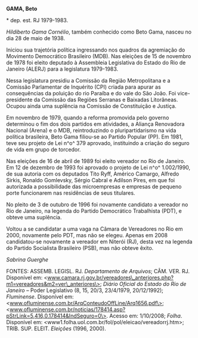 **GAMA, Beto**

\* dep. est. RJ 1979-1983.

*Hildiberto Gama Cornélio*, também conhecido como Beto Gama, nasceu no
dia 28 de maio de 1938.

Iniciou sua trajetória política ingressando nos quadros da agremiação do
Movimento Democrático Brasileiro (MDB). Nas eleições de 15 de novembro
de 1978 foi eleito deputado à Assembleia Legislativa do Estado do Rio de
Janeiro (ALERJ) para a legislatura 1979-1983.

Nessa legislatura presidiu a Comissão da Região Metropolitana e a
Comissão Parlamentar de Inquérito (CPI) criada para apurar as
consequências da poluição do rio Paraíba e do vale do São João. Foi
vice-presidente da Comissão das Regiões Serranas e Baixadas Litorâneas.
Ocupou ainda uma suplência na Comissão de Constituição e Justiça.

Em novembro de 1979, quando a reforma promovida pelo governo determinou
o fim dos dois partidos em atividades, a Aliança Renovadora Nacional
(Arena) e o MDB, reintroduzindo o pluripartidarismo na vida política
brasileira, Beto Gama filiou-se ao Partido Popular (PP). Em 1981, teve
seu projeto de Lei n^o^ 379 aprovado, instituindo a criação do seguro de
vida em grupo de torcedor.

Nas eleições de 16 de abril de 1989 foi eleito vereador no Rio de
Janeiro. Em 12 de dezembro de 1993 foi aprovado o projeto de Lei n^o^
1.002/1990, de sua autoria com os deputados Tito Ryff, Américo Camargo,
Alfredo Sirkis, Ronaldo Gomlevsky, Sérgio Cabral e Adilson Pires, em que
foi autorizada a possibilidade das microempresas e empresas de pequeno
porte funcionarem nas residências de seus titulares.

No pleito de 3 de outubro de 1996 foi novamente candidato a vereador no
Rio de Janeiro, na legenda do Partido Democrático Trabalhista (PDT), e
obteve uma suplência.

Voltou a se candidatar a uma vaga na Câmara de Vereadores no Rio em
2000, novamente pelo PDT, mas não se elegeu. Apenas em 2008
candidatou-se novamente a vereador em Niterói (RJ), desta vez na legenda
do Partido Socialista Brasileiro (PSB), mas não obteve êxito.

*Sabrina Guerghe*

FONTES: ASSEMB. LEGISL. RJ. *Departamento de Arquivos*; CÂM. VER. RJ.
Disponível em:
\<www.camara.rj.gov.br/vereadores\_anteriores.php?m1=vereadores&m2=ver\_anteriores\>;
*Diário* *Oficial do Estado do Rio de Janeiro* *–* Poder Legislativo (8,
15, 20/3, 23/4/1979, 20/12/1992); *Fluminense*. Disponível em:
\<www.ofluminense.com.br/ArqConteudoOffLine/Arq1656.pdf\>;
\<www.ofluminense.com.br/noticias/178414.asp?pStrLink=5,416,0,178414&IndSeguro=0\>.
Acesso em: 1/10/2008; *Folha*. Disponível em:
\<www1.folha.uol.com.br/fol/pol/eleicao/vereadorrj.htm\>; TRIB. SUP.
ELEIT. *Eleições* (1996, 2000).
